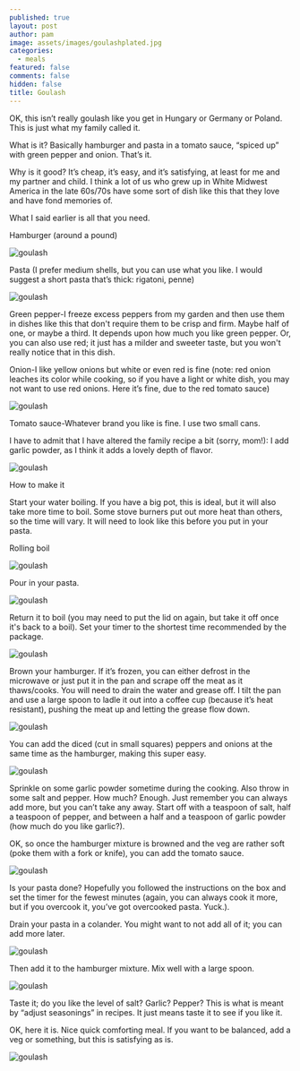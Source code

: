 ```yaml
---
published: true
layout: post
author: pam
image: assets/images/goulashplated.jpg
categories:
  - meals
featured: false
comments: false
hidden: false
title: Goulash
---
```


OK, this isn’t really goulash like you get in Hungary or Germany or Poland.  This is just what my family called it.  

What is it?  Basically hamburger and pasta in a tomato sauce, “spiced up” with green pepper and onion.  That’s it.  


Why is it good?  It’s cheap, it’s easy, and it’s satisfying, at least for me and my partner and child. I think a lot of us who grew up in White Midwest America in the late 60s/70s have some sort of dish like this that they love and have fond memories of.

What I said earlier is all that you need. 

Hamburger (around a pound)

![goulash](/assets/images/hbthawed.jpg)

Pasta (I prefer medium shells, but you can use what you like.  I would suggest a short pasta that’s thick: rigatoni, penne)

![goulash](/assets/images/medshells.jpg)

Green pepper-I freeze excess peppers from my garden and then use them in dishes like this that don't require them to be crisp and firm. Maybe half of one, or maybe a third. It depends upon how much you like green pepper.  Or, you can also use red; it just has a milder and sweeter taste, but  you won't really notice that in this dish.

Onion-I like yellow onions but white or even red is fine (note: red onion leaches its color while cooking, so if you have a light or white dish, you may not want to use red onions.  Here it’s fine, due to the red tomato sauce)

![goulash](/assets/images/goulashonionpepper.jpg)

Tomato sauce-Whatever brand you like is fine.  I use two small cans.

I have to admit that I have altered the family recipe a bit (sorry, mom!): I add garlic powder, as I think it adds a lovely depth of flavor.

![goulash](/assets/images/garlicpowder.jpg)



How to make it

Start your water boiling. If you have a big pot, this is ideal, but it will also take more time to boil.  Some stove burners put out more heat than others, so the time will vary.  It will need to look like this before you put in your pasta.

Rolling boil

![goulash](/assets/images/rollingboil.jpg)

Pour in your pasta.

![goulash](/assets/images/pastainwater.jpg)

Return it to boil (you may need to put the lid on again, but take it off once it's back to a boil). Set your timer to the shortest time recommended by the package.

![goulash](/assets/images/pastaboiling.jpg)

Brown your hamburger. If it’s frozen, you can either defrost in the microwave or just put it in the pan and scrape off the meat as it thaws/cooks. You will need to drain the water and grease off. I tilt the pan and use a large spoon to ladle it out into a coffee cup (because it’s heat resistant), pushing the meat up and letting the grease flow down.

![goulash](/assets/images/hbinpan.jpg)

You can add the diced (cut in small squares) peppers and onions at the same time as the hamburger, making this super easy.

![goulash](/assets/images/hbpeppersonions.jpg)

Sprinkle on some garlic powder sometime during the cooking.  Also throw in some salt and pepper.  How much?  Enough. Just remember you can always add more, but you can’t take any away.  Start off with a teaspoon of salt, half a teaspoon of pepper, and between a half and a teaspoon of garlic powder (how much do you like garlic?).

OK, so once the hamburger mixture is browned and the veg are rather soft (poke them with a fork or knife), you can add the tomato sauce.

![goulash](/assets/images/goulashtomsauce.jpg)

Is your pasta done?  Hopefully you followed the instructions on the box and set the timer for the fewest minutes (again, you can always cook it more, but if you overcook it, you’ve got overcooked pasta. Yuck.).

Drain your pasta in a colander.   You might want to not add all of it; you can add more later.  

![goulash](/assets/images/pastadrained.jpg)

Then add it to the hamburger mixture. Mix well with a large spoon.

![goulash](/assets/images/pastainpan.jpg)

Taste it; do you like the level of salt? Garlic? Pepper?  This is what is meant by “adjust seasonings” in recipes. It just means taste it to see if you like it.

OK, here it is. Nice quick comforting meal. If you want to be balanced, add a veg or something, but this is satisfying as is. 

![goulash](/assets/images/goulashdone.jpg)



